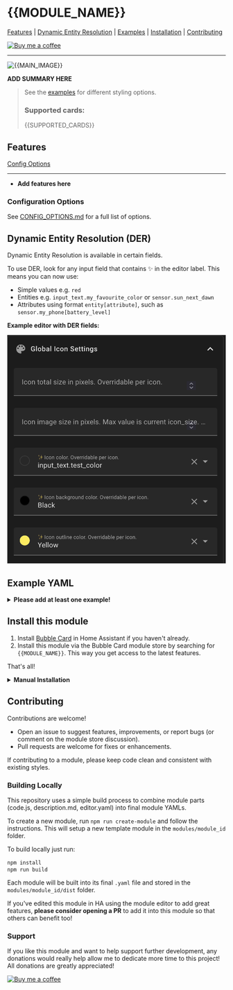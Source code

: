 # {{MODULE_NAME}}

[Features](#features) | [Dynamic Entity Resolution](#dynamic-entity-resolution-der) | [Examples](#example-yaml) | [Installation](#install-this-module) | [Contributing](#contributing)

[![Buy me a coffee](https://img.shields.io/badge/Buy_me_a_coffee-yellow?logo=buymeacoffee&logoColor=darkred)](https://buymeacoffee.com/lsmarsden)

---

![{{MAIN_IMAGE}}](assets/{{MAIN_IMAGE}})

**ADD SUMMARY HERE**

> See the [examples](#example-yaml) for different styling options.
>
> ### Supported cards:
>
> {{SUPPORTED_CARDS}}

## Features

[Config Options](#configuration-options)

---

- **Add features here**

### Configuration Options

See [CONFIG_OPTIONS.md](CONFIG_OPTIONS.md) for a full list of options.

## Dynamic Entity Resolution (DER)

Dynamic Entity Resolution is available in certain fields.

To use DER, look for any input field that contains ✨ in the editor label. This means you can now use:
- Simple values e.g. `red`
- Entities e.g. `input_text.my_favourite_color` or `sensor.sun_next_dawn`
- Attributes using format `entity[attribute]`, such as `sensor.my_phone[battery_level]`

**Example editor with DER fields:**

![DER_inputs](../templates/assets/DER%20inputs.png)

## Example YAML

  <details>
    <summary><strong>Please add at least one example!</strong></summary>
    <p>Some example:</p>

```yaml
type: custom:bubble-card
card_type:
modules:
  - ${{MODULE_ID}}
${{MODULE_ID}}:
```

  </details>

## Install this module

1. Install [Bubble Card](https://github.com/Clooos/Bubble-Card) in Home Assistant if you haven't already.
2. Install this module via the Bubble Card module store by searching for `{{MODULE_NAME}}`. This way you get access to
   the latest features.

That's all!

<details><summary><strong>Manual Installation</strong></summary>

Built modules are available in the `modules/{{MODULE_ID}}/dist/` folder for manual installation.

To install the built YAML directly, go to the module store and use the 'Import from YAML' option, then paste the built
module inside.

</details>

## Contributing

Contributions are welcome!

- Open an issue to suggest features, improvements, or report bugs (or comment on the module store discussion).
- Pull requests are welcome for fixes or enhancements.

If contributing to a module, please keep code clean and consistent with existing styles.

### Building Locally

This repository uses a simple build process to combine module parts (code.js, description.md, editor.yaml) into final
module YAMLs.

To create a new module, run `npm run create-module` and follow the instructions. This will setup
a new template module in the `modules/module_id` folder.

To build locally just run:

```
npm install
npm run build
```

Each module will be built into its final `.yaml` file and stored in the `modules/module_id/dist` folder.

If you've edited this module in HA using the module editor to add great features, **please consider
opening a PR** to add it into this module so that others can benefit too!

### Support

If you like this module and want to help support further development, any donations
would really help allow me to dedicate more time to this project! All donations are greatly appreciated!

[![Buy me a coffee](https://img.shields.io/badge/Buy_me_a_coffee-yellow?logo=buymeacoffee&logoColor=darkred)](https://buymeacoffee.com/lsmarsden)
